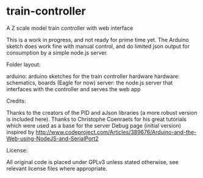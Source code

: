 train-controller
================

A Z scale model train controller with web interface

This is a work in progress, and not ready for prime time yet. The Arduino sketch does work fine with manual control, and do limited json output for consumption by a simple node.js server.

Folder layout:

arduino: arduino sketches for the train controller hardware
hardware: schematics, boards (Eagle for now)
server: the node.js server that interfaces with the controller and serves the web app

Credits:

Thanks to the creators of the PID and aJson libraries (a more robust version is included here).
Thanks to Christophe Coenraets for his great tutorials which were used as a base for the server
Debug page (initial version) inspired by http://www.codeproject.com/Articles/389676/Arduino-and-the-Web-using-NodeJS-and-SerialPort2

License:

All original code is placed under GPLv3 unless stated otherwise, see relevant license files where appropriate.
